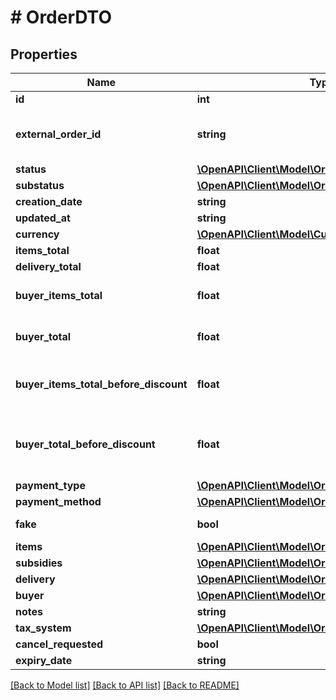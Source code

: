# # OrderDTO

## Properties

Name | Type | Description | Notes
------------ | ------------- | ------------- | -------------
**id** | **int** | Идентификатор заказа. |
**external_order_id** | **string** | Внешний идентификатор заказа, который вы передали в [POST campaigns/{campaignId}/orders/{orderId}/external-id](../../reference/orders/updateExternalOrderId.md). | [optional]
**status** | [**\OpenAPI\Client\Model\OrderStatusType**](OrderStatusType.md) |  |
**substatus** | [**\OpenAPI\Client\Model\OrderSubstatusType**](OrderSubstatusType.md) |  |
**creation_date** | **string** |  |
**updated_at** | **string** |  | [optional]
**currency** | [**\OpenAPI\Client\Model\CurrencyType**](CurrencyType.md) |  |
**items_total** | **float** | Платеж покупателя. |
**delivery_total** | **float** | Стоимость доставки. |
**buyer_items_total** | **float** | Стоимость всех товаров в заказе в валюте покупателя после применения скидок и без учета стоимости доставки. | [optional]
**buyer_total** | **float** | Стоимость всех товаров в заказе в валюте покупателя после применения скидок и с учетом стоимости доставки. | [optional]
**buyer_items_total_before_discount** | **float** | Стоимость всех товаров в заказе в валюте покупателя без учета стоимости доставки и до применения скидок по:  * акциям; * купонам; * промокодам. |
**buyer_total_before_discount** | **float** | Стоимость всех товаров в заказе в валюте покупателя до применения скидок и с учетом стоимости доставки (&#x60;buyerItemsTotalBeforeDiscount&#x60; + стоимость доставки). | [optional]
**payment_type** | [**\OpenAPI\Client\Model\OrderPaymentType**](OrderPaymentType.md) |  |
**payment_method** | [**\OpenAPI\Client\Model\OrderPaymentMethodType**](OrderPaymentMethodType.md) |  |
**fake** | **bool** | Тип заказа:  * &#x60;false&#x60; — настоящий заказ покупателя.  * &#x60;true&#x60; — [тестовый](../../concepts/sandbox.md) заказ Маркета. |
**items** | [**\OpenAPI\Client\Model\OrderItemDTO[]**](OrderItemDTO.md) | Список товаров в заказе. |
**subsidies** | [**\OpenAPI\Client\Model\OrderSubsidyDTO[]**](OrderSubsidyDTO.md) | Список субсидий по типам. | [optional]
**delivery** | [**\OpenAPI\Client\Model\OrderDeliveryDTO**](OrderDeliveryDTO.md) |  |
**buyer** | [**\OpenAPI\Client\Model\OrderBuyerDTO**](OrderBuyerDTO.md) |  |
**notes** | **string** | Комментарий к заказу. | [optional]
**tax_system** | [**\OpenAPI\Client\Model\OrderTaxSystemType**](OrderTaxSystemType.md) |  |
**cancel_requested** | **bool** | **Только для модели DBS**  Запрошена ли отмена. | [optional]
**expiry_date** | **string** |  | [optional]

[[Back to Model list]](../../README.md#models) [[Back to API list]](../../README.md#endpoints) [[Back to README]](../../README.md)
